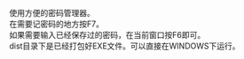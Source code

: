 使用方便的密码管理器。  <br> 
在需要记密码的地方按F7。  <br>
如果需要输入已经保存过的密码，在当前窗口按F6即可。  <br>
dist目录下是已经打包好EXE文件。可以直接在WINDOWS下运行。  <br>
